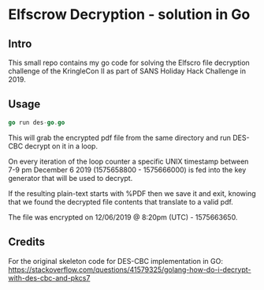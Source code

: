 # Elfscrow Decryption - solution in Go

## Intro

This small repo contains my go code for solving the Elfscro file decryption challenge of the KringleCon II as part of SANS Holiday Hack Challenge in 2019.

## Usage

```go
go run des-go.go
```

This will grab the encrypted pdf file from the same directory and run DES-CBC decrypt on it in a loop. 

On every iteration of the loop counter a specific UNIX timestamp between 7-9 pm December 6 2019 (1575658800 - 1575666000) is fed into the key generator that will be used to decrypt. 

If the resulting plain-text starts with %PDF then we save it and exit, knowing that we found the decrypted file contents that translate to a valid pdf. 

The file was encrypted on 12/06/2019 @ 8:20pm (UTC) - 1575663650.

## Credits

For the original skeleton code for DES-CBC implementation in GO:
https://stackoverflow.com/questions/41579325/golang-how-do-i-decrypt-with-des-cbc-and-pkcs7
